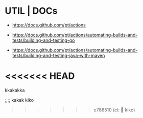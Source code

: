 # UTIL | DOCs

- https://docs.github.com/pt/actions

- https://docs.github.com/pt/actions/automating-builds-and-tests/building-and-testing-go

- https://docs.github.com/pt/actions/automating-builds-and-tests/building-and-testing-java-with-maven

<<<<<<< HEAD
=======

kkakakka

;;;;
kakak
kiko
>>>>>>> e786510 (ci: :art: kiko)
